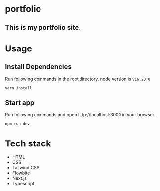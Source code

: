 # portfolio

<h2>This is my portfolio site.</h2>

# Usage

## Install Dependencies
Run following commands in the root directory. node version is `v16.20.0`
```
yarn install 
```

## Start app
Run following commands and open http://localhost:3000 in your browser.
```
npm run dev
```

# Tech stack
*  HTML
*  CSS
*  Tailwind CSS
*  Flowbite
*  Next.js
*  Typescript
